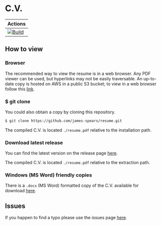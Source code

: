 # C.V.

| Actions                                                                                                                                                                       |
| ----------------------------------------------------------------------------------------------------------------------------------------------------------------------------- |
| [![Build](https://github.com/james-spears/resume/actions/workflows/main.yml/badge.svg)](https://github.com/james-spears/resume/actions/workflows/main.yml)             |

## How to view

### Browser

The recommended way to view the resume is in a web browser. Any PDF viewer can be used, but hyperlinks may not be easily traversable. An up-to-date copy is hosted on AWS in a public S3 bucket; to view in a web browser follow this [link](https://s3.amazonaws.com/james-spears.com/resume.pdf).

### $ git clone

You could also obtain a copy by cloning this repository.

```bash
$ git clone https://github.com/james-spears/resume.git
```

The compiled C.V. is located `./resume.pdf` relative to the installation path.

### Download latest release

You can find the latest version on the release page [here](https://github.com/james-spears/resume/releases).

The compiled C.V. is located `./resume.pdf` relative to the extraction path.

### Windows (MS Word) friendly copies

There is a `.docx` (MS Word) formatted copy of the C.V. available for download [here](https://s3.amazonaws.com/james-spears.com/resume.docx).

## Issues

If you happen to find a typo please use the issues page [here](https://github.com/james-spears/resume/issues).
